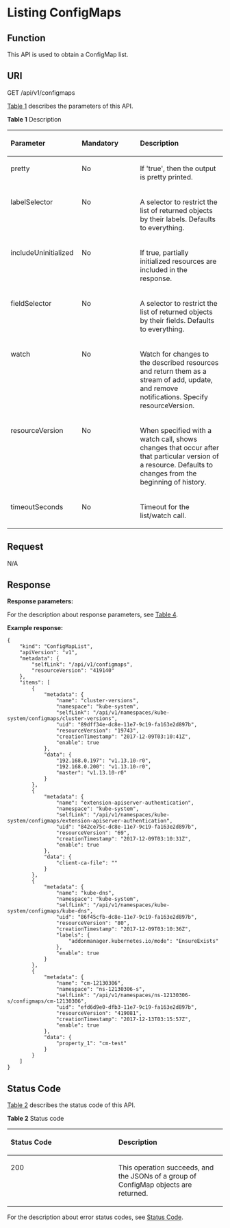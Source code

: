 # Listing ConfigMaps<a name="cce_02_0175"></a>

## Function<a name="section13111539"></a>

This API is used to obtain a ConfigMap list.

## URI<a name="section50894989"></a>

GET /api/v1/configmaps

[Table 1](#d0e44223)  describes the parameters of this API.

**Table  1**  Description

<a name="d0e44223"></a>
<table><thead align="left"><tr id="row29971"><th class="cellrowborder" valign="top" width="33%" id="mcps1.2.4.1.1"><p id="p65652297517"><a name="p65652297517"></a><a name="p65652297517"></a>Parameter</p>
</th>
<th class="cellrowborder" valign="top" width="27%" id="mcps1.2.4.1.2"><p id="p165661629135114"><a name="p165661629135114"></a><a name="p165661629135114"></a>Mandatory</p>
</th>
<th class="cellrowborder" valign="top" width="40%" id="mcps1.2.4.1.3"><p id="p14567629115114"><a name="p14567629115114"></a><a name="p14567629115114"></a>Description</p>
</th>
</tr>
</thead>
<tbody><tr id="row57265865"><td class="cellrowborder" valign="top" width="33%" headers="mcps1.2.4.1.1 "><p id="p8023508"><a name="p8023508"></a><a name="p8023508"></a>pretty</p>
</td>
<td class="cellrowborder" valign="top" width="27%" headers="mcps1.2.4.1.2 "><p id="p45924424"><a name="p45924424"></a><a name="p45924424"></a>No</p>
</td>
<td class="cellrowborder" valign="top" width="40%" headers="mcps1.2.4.1.3 "><p id="p28890827"><a name="p28890827"></a><a name="p28890827"></a>If 'true', then the output is pretty printed.</p>
</td>
</tr>
<tr id="row58690859"><td class="cellrowborder" valign="top" width="33%" headers="mcps1.2.4.1.1 "><p id="p56339147"><a name="p56339147"></a><a name="p56339147"></a>labelSelector</p>
</td>
<td class="cellrowborder" valign="top" width="27%" headers="mcps1.2.4.1.2 "><p id="p68175"><a name="p68175"></a><a name="p68175"></a>No</p>
</td>
<td class="cellrowborder" valign="top" width="40%" headers="mcps1.2.4.1.3 "><p id="p5522208"><a name="p5522208"></a><a name="p5522208"></a>A selector to restrict the list of returned objects by their labels. Defaults to everything.</p>
</td>
</tr>
<tr id="row49699872"><td class="cellrowborder" valign="top" width="33%" headers="mcps1.2.4.1.1 "><p id="p66266702"><a name="p66266702"></a><a name="p66266702"></a>includeUninitialized</p>
</td>
<td class="cellrowborder" valign="top" width="27%" headers="mcps1.2.4.1.2 "><p id="p66002685"><a name="p66002685"></a><a name="p66002685"></a>No</p>
</td>
<td class="cellrowborder" valign="top" width="40%" headers="mcps1.2.4.1.3 "><p id="p66011391"><a name="p66011391"></a><a name="p66011391"></a>If true, partially initialized resources are included in the response.</p>
</td>
</tr>
<tr id="row57231613"><td class="cellrowborder" valign="top" width="33%" headers="mcps1.2.4.1.1 "><p id="p5249053"><a name="p5249053"></a><a name="p5249053"></a>fieldSelector</p>
</td>
<td class="cellrowborder" valign="top" width="27%" headers="mcps1.2.4.1.2 "><p id="p22520158"><a name="p22520158"></a><a name="p22520158"></a>No</p>
</td>
<td class="cellrowborder" valign="top" width="40%" headers="mcps1.2.4.1.3 "><p id="p12193511"><a name="p12193511"></a><a name="p12193511"></a>A selector to restrict the list of returned objects by their fields. Defaults to everything.</p>
</td>
</tr>
<tr id="row42632743"><td class="cellrowborder" valign="top" width="33%" headers="mcps1.2.4.1.1 "><p id="p30700144"><a name="p30700144"></a><a name="p30700144"></a>watch</p>
</td>
<td class="cellrowborder" valign="top" width="27%" headers="mcps1.2.4.1.2 "><p id="p3683734"><a name="p3683734"></a><a name="p3683734"></a>No</p>
</td>
<td class="cellrowborder" valign="top" width="40%" headers="mcps1.2.4.1.3 "><p id="p29947008"><a name="p29947008"></a><a name="p29947008"></a>Watch for changes to the described resources and return them as a stream of add, update, and remove notifications. Specify resourceVersion.</p>
</td>
</tr>
<tr id="row1087618"><td class="cellrowborder" valign="top" width="33%" headers="mcps1.2.4.1.1 "><p id="p20988238"><a name="p20988238"></a><a name="p20988238"></a>resourceVersion</p>
</td>
<td class="cellrowborder" valign="top" width="27%" headers="mcps1.2.4.1.2 "><p id="p22325714"><a name="p22325714"></a><a name="p22325714"></a>No</p>
</td>
<td class="cellrowborder" valign="top" width="40%" headers="mcps1.2.4.1.3 "><p id="p63552439"><a name="p63552439"></a><a name="p63552439"></a>When specified with a watch call, shows changes that occur after that particular version of a resource. Defaults to changes from the beginning of history.</p>
</td>
</tr>
<tr id="row35101045"><td class="cellrowborder" valign="top" width="33%" headers="mcps1.2.4.1.1 "><p id="p24612430"><a name="p24612430"></a><a name="p24612430"></a>timeoutSeconds</p>
</td>
<td class="cellrowborder" valign="top" width="27%" headers="mcps1.2.4.1.2 "><p id="p47449819"><a name="p47449819"></a><a name="p47449819"></a>No</p>
</td>
<td class="cellrowborder" valign="top" width="40%" headers="mcps1.2.4.1.3 "><p id="p18230149"><a name="p18230149"></a><a name="p18230149"></a>Timeout for the list/watch call.</p>
</td>
</tr>
</tbody>
</table>

## Request<a name="section55401721"></a>

N/A

## Response<a name="section28853449"></a>

**Response parameters:**

For the description about response parameters, see  [Table 4](data-structure-of-response-parameters.md#en-us_topic_0079614930_table6622802).

**Example response:**

```
{
    "kind": "ConfigMapList",
    "apiVersion": "v1",
    "metadata": {
        "selfLink": "/api/v1/configmaps",
        "resourceVersion": "419140"
    },
    "items": [
        {
            "metadata": {
                "name": "cluster-versions",
                "namespace": "kube-system",
                "selfLink": "/api/v1/namespaces/kube-system/configmaps/cluster-versions",
                "uid": "89dff34e-dc8e-11e7-9c19-fa163e2d897b",
                "resourceVersion": "19743",
                "creationTimestamp": "2017-12-09T03:10:41Z",
                "enable": true
            },
            "data": {
                "192.168.0.197": "v1.13.10-r0",
                "192.168.0.200": "v1.13.10-r0",
                "master": "v1.13.10-r0"
            }
        },
        {
            "metadata": {
                "name": "extension-apiserver-authentication",
                "namespace": "kube-system",
                "selfLink": "/api/v1/namespaces/kube-system/configmaps/extension-apiserver-authentication",
                "uid": "842ce75c-dc8e-11e7-9c19-fa163e2d897b",
                "resourceVersion": "69",
                "creationTimestamp": "2017-12-09T03:10:31Z",
                "enable": true
            },
            "data": {
                "client-ca-file": ""
            }
        },
        {
            "metadata": {
                "name": "kube-dns",
                "namespace": "kube-system",
                "selfLink": "/api/v1/namespaces/kube-system/configmaps/kube-dns",
                "uid": "86f45cfb-dc8e-11e7-9c19-fa163e2d897b",
                "resourceVersion": "80",
                "creationTimestamp": "2017-12-09T03:10:36Z",
                "labels": {
                    "addonmanager.kubernetes.io/mode": "EnsureExists"
                },
                "enable": true
            }
        },
        {
            "metadata": {
                "name": "cm-12130306",
                "namespace": "ns-12130306-s",
                "selfLink": "/api/v1/namespaces/ns-12130306-s/configmaps/cm-12130306",
                "uid": "efd6d9e0-dfb3-11e7-9c19-fa163e2d897b",
                "resourceVersion": "419081",
                "creationTimestamp": "2017-12-13T03:15:57Z",
                "enable": true
            },
            "data": {
                "property_1": "cm-test"
            }
        }
    ]
}
```

## Status Code<a name="section58354453"></a>

[Table 2](#d0e44344)  describes the status code of this API.

**Table  2**  Status code

<a name="d0e44344"></a>
<table><thead align="left"><tr id="row34522802"><th class="cellrowborder" valign="top" width="50%" id="mcps1.2.3.1.1"><p id="p44883567"><a name="p44883567"></a><a name="p44883567"></a>Status Code</p>
</th>
<th class="cellrowborder" valign="top" width="50%" id="mcps1.2.3.1.2"><p id="p11690292"><a name="p11690292"></a><a name="p11690292"></a>Description</p>
</th>
</tr>
</thead>
<tbody><tr id="row7389610"><td class="cellrowborder" valign="top" width="50%" headers="mcps1.2.3.1.1 "><p id="p61687544"><a name="p61687544"></a><a name="p61687544"></a>200</p>
</td>
<td class="cellrowborder" valign="top" width="50%" headers="mcps1.2.3.1.2 "><p id="p30635207"><a name="p30635207"></a><a name="p30635207"></a>This operation succeeds, and the JSONs of a group of ConfigMap objects are returned.</p>
</td>
</tr>
</tbody>
</table>

For the description about error status codes, see  [Status Code](status-code.md).

